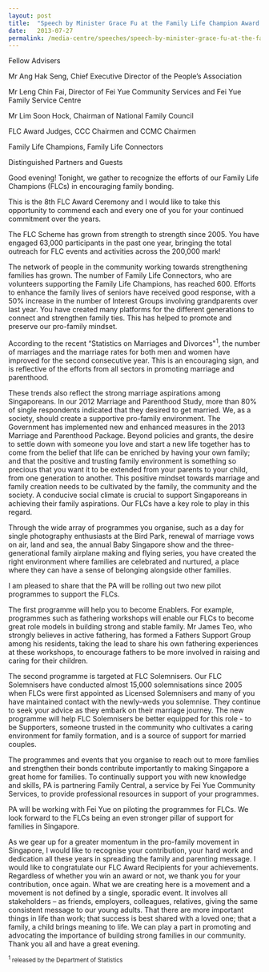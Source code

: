```yaml
---
layout: post
title:  "Speech by Minister Grace Fu at the Family Life Champion Award Ceremony 2013"
date:   2013-07-27
permalink: /media-centre/speeches/speech-by-minister-grace-fu-at-the-family-life-champion-award-ceremony-2013/
---
```


Fellow Advisers

Mr Ang Hak Seng, Chief Executive Director of the People’s Association

Mr Leng Chin Fai, Director of Fei Yue Community Services and Fei Yue Family Service Centre

Mr Lim Soon Hock, Chairman of National Family Council

FLC Award Judges, CCC Chairmen and CCMC Chairmen

Family Life Champions, Family Life Connectors

Distinguished Partners and Guests

Good evening! Tonight, we gather to recognize the efforts of our Family Life Champions (FLCs) in encouraging family bonding.

This is the 8th FLC Award Ceremony and I would like to take this opportunity to commend each and every one of you for your continued commitment over the years.

The FLC Scheme has grown from strength to strength since 2005. You have engaged 63,000 participants in the past one year, bringing the total outreach for FLC events and activities across the 200,000 mark!

The network of people in the community working towards strengthening families has grown. The number of Family Life Connectors, who are volunteers supporting the Family Life Champions, has reached 600. Efforts to enhance the family lives of seniors have received good response, with a 50% increase in the number of Interest Groups involving grandparents over last year. You have created many platforms for the different generations to connect and strengthen family ties. This has helped to promote and preserve our pro-family mindset.

According to the recent “Statistics on Marriages and Divorces"<sup>1</sup>, the number of marriages and the marriage rates for both men and women have improved for the second consecutive year. This is an encouraging sign, and is reflective of the efforts from all sectors in promoting marriage and parenthood.

These trends also reflect the strong marriage aspirations among Singaporeans. In our 2012 Marriage and Parenthood Study, more than 80% of single respondents indicated that they desired to get married. We, as a society, should create a supportive pro-family environment. The Government has implemented new and enhanced measures in the 2013 Marriage and Parenthood Package. Beyond policies and grants, the desire to settle down with someone you love and start a new life together has to come from the belief that life can be enriched by having your own family; and that the positive and trusting family environment is something so precious that you want it to be extended from your parents to your child, from one generation to another. This positive mindset towards marriage and family creation needs to be cultivated by the family, the community and the society. A conducive social climate is crucial to support Singaporeans in achieving their family aspirations. Our FLCs have a key role to play in this regard.

Through the wide array of programmes you organise, such as a day for single photography enthusiasts at the Bird Park, renewal of marriage vows on air, land and sea, the annual Baby Singapore show and the three-generational family airplane making and flying series, you have created the right environment where families are celebrated and nurtured, a place where they can have a sense of belonging alongside other families.

I am pleased to share that the PA will be rolling out two new pilot programmes to support the FLCs.

The first programme will help you to become Enablers. For example, programmes such as fathering workshops will enable our FLCs to become great role models in building strong and stable family. Mr James Teo, who strongly believes in active fathering, has formed a Fathers Support Group among his residents, taking the lead to share his own fathering experiences at these workshops, to encourage fathers to be more involved in raising and caring for their children.

The second programme is targeted at FLC Solemnisers. Our FLC Solemnisers have conducted almost 15,000 solemnisations since 2005 when FLCs were first appointed as Licensed Solemnisers and many of you have maintained contact with the newly-weds you solemnise. They continue to seek your advice as they embark on their marriage journey. The new programme will help FLC Solemnisers be better equipped for this role - to be Supporters, someone trusted in the community who cultivates a caring environment for family formation, and is a source of support for married couples.

The programmes and events that you organise to reach out to more families and strengthen their bonds contribute importantly to making Singapore a great home for families. To continually support you with new knowledge and skills, PA is partnering Family Central, a service by Fei Yue Community Services, to provide professional resources in support of your programmes.

PA will be working with Fei Yue on piloting the programmes for FLCs. We look forward to the FLCs being an even stronger pillar of support for families in Singapore.

As we gear up for a greater momentum in the pro-family movement in Singapore, I would like to recognise your contribution, your hard work and dedication all these years in spreading the family and parenting message. I would like to congratulate our FLC Award Recipients for your achievements. Regardless of whether you win an award or not, we thank you for your contribution, once again. What we are creating here is a movement and a movement is not defined by a single, sporadic event. It involves all stakeholders – as friends, employers, colleagues, relatives, giving the same consistent message to our young adults. That there are more important things in life than work; that success is best shared with a loved one; that a family, a child brings meaning to life. We can play a part in promoting and advocating the importance of building strong families in our community. Thank you all and have a great evening.

<sub><sup>1</sup> released by the Department of Statistics<sub>


